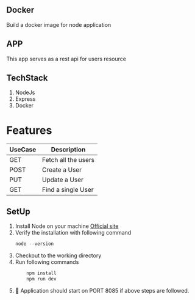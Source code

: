 ## Docker
Build a docker image for node application

## APP
This app serves as a rest api for users resource

## TechStack
1. NodeJs
2. Express
3. Docker

# Features
|UseCase| Description|
|---|---|
|GET| Fetch all the users|
|POST| Create a User|
|PUT| Update a User|
|GET| Find a single User|

## SetUp
1. Install Node on your machine
   [Official site](https://nodejs.org/en/)
2. Verify the installation with following command
     ```js
     node --version
     ```
3. Checkout to the working directory
4. Run following commands
    ```js 
        npm install 
        npm run dev
    ```
5. :tada: Application should start on PORT 8085 if above steps are followed.